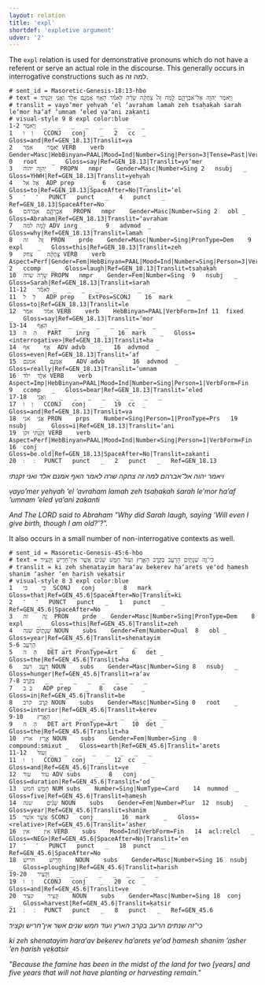 ```yaml
---
layout: relation
title: 'expl'
shortdef: 'expletive argument'
udver: '2'
---
```


The `expl` relation is used for demonstrative pronouns which do not have a referent or serve an actual role in the discourse.
This generally occurs in interrogative constructions such as למה זה.

<!-- genesis 419 -->
~~~ conllu
# sent_id = Masoretic-Genesis-18:13-hbo
# text = וַיֹּ֥אמֶר יְהוָ֖ה אֶל־אַבְרָהָ֑ם לָ֣מָּה זֶּה֩ צָחֲקָ֨ה שָׂרָ֜ה לֵאמֹ֗ר הַאַ֥ף אֻמְנָ֛ם אֵלֵ֖ד וַאֲנִ֥י זָקַֽנְתִּי׃
# translit = ṿayoʼmer yehṿah ʼel ʼavraham lamah zeh tsaḥaḳah śarah leʼmor haʼaf ʼumnam ʼeled ṿaʼani zaḳanti
# visual-style 9 8 expl color:blue
1-2	וַיֹּ֥אמֶר	_	_	_	_	_	_	_	_
1	וַ	ו	CCONJ	conj	_	2	cc	_	Gloss=and|Ref=GEN_18.13|Translit=ṿa
2	יֹּ֥אמֶר	אמר	VERB	verb	Gender=Masc|HebBinyan=PAAL|Mood=Ind|Number=Sing|Person=3|Tense=Past|VerbForm=Fin	0	root	_	Gloss=say|Ref=GEN_18.13|Translit=yoʼmer
3	יְהוָ֖ה	יהוה	PROPN	nmpr	Gender=Masc|Number=Sing	2	nsubj	_	Gloss=YHWH|Ref=GEN_18.13|Translit=yehṿah
4	אֶל	אל	ADP	prep	_	6	case	_	Gloss=to|Ref=GEN_18.13|SpaceAfter=No|Translit=ʼel
5	־	־	PUNCT	punct	_	4	punct	_	Ref=GEN_18.13|SpaceAfter=No
6	אַבְרָהָ֑ם	אברהם	PROPN	nmpr	Gender=Masc|Number=Sing	2	obl	_	Gloss=Abraham|Ref=GEN_18.13|Translit=ʼavraham
7	לָ֣מָּה	למה	ADV	inrg	_	9	advmod	_	Gloss=why|Ref=GEN_18.13|Translit=lamah
8	זֶּה֩	זה	PRON	prde	Gender=Masc|Number=Sing|PronType=Dem	9	expl	_	Gloss=this|Ref=GEN_18.13|Translit=zeh
9	צָחֲקָ֨ה	צחק	VERB	verb	Aspect=Perf|Gender=Fem|HebBinyan=PAAL|Mood=Ind|Number=Sing|Person=3|VerbForm=Fin	2	ccomp	_	Gloss=laugh|Ref=GEN_18.13|Translit=tsaḥaḳah
10	שָׂרָ֜ה	שׂרה	PROPN	nmpr	Gender=Fem|Number=Sing	9	nsubj	_	Gloss=Sarah|Ref=GEN_18.13|Translit=śarah
11-12	לֵאמֹ֗ר	_	_	_	_	_	_	_	_
11	לֵ	ל	ADP	prep	ExtPos=SCONJ	16	mark	_	Gloss=to|Ref=GEN_18.13|Translit=le
12	אמֹ֗ר	אמר	VERB	verb	HebBinyan=PAAL|VerbForm=Inf	11	fixed	_	Gloss=say|Ref=GEN_18.13|Translit=ʼmor
13-14	הַאַ֥ף	_	_	_	_	_	_	_	_
13	הַ	ה	PART	inrg	_	16	mark	_	Gloss=<interrogative>|Ref=GEN_18.13|Translit=ha
14	אַ֥ף	אף	ADV	advb	_	16	advmod	_	Gloss=even|Ref=GEN_18.13|Translit=ʼaf
15	אֻמְנָ֛ם	אמנם	ADV	advb	_	16	advmod	_	Gloss=really|Ref=GEN_18.13|Translit=ʼumnam
16	אֵלֵ֖ד	ילד	VERB	verb	Aspect=Imp|HebBinyan=PAAL|Mood=Ind|Number=Sing|Person=1|VerbForm=Fin	9	ccomp	_	Gloss=bear|Ref=GEN_18.13|Translit=ʼeled
17-18	וַאֲנִ֥י	_	_	_	_	_	_	_	_
17	וַ	ו	CCONJ	conj	_	19	cc	_	Gloss=and|Ref=GEN_18.13|Translit=ṿa
18	אֲנִ֥י	אני	PRON	prps	Number=Sing|Person=1|PronType=Prs	19	nsubj	_	Gloss=i|Ref=GEN_18.13|Translit=ʼani
19	זָקַֽנְתִּי	זקן	VERB	verb	Aspect=Perf|HebBinyan=PAAL|Mood=Ind|Number=Sing|Person=1|VerbForm=Fin	16	conj	_	Gloss=be.old|Ref=GEN_18.13|SpaceAfter=No|Translit=zaḳanti
20	׃	׃	PUNCT	punct	_	2	punct	_	Ref=GEN_18.13

~~~

_ויאמר יהוה אל־אברהם למה זה צחקה שרה לאמר האף אמנם אלד ואני זקנתי׃_

_ṿayoʼmer yehṿah ʼel ʼavraham lamah zeh tsaḥaḳah śarah leʼmor haʼaf ʼumnam ʼeled ṿaʼani zaḳanti_

_And The LORD said to Abraham "Why did Sarah laugh, saying 'Will even I give birth, though I am old?'?"._

It also occurs in a small number of non-interrogative contexts as well.

<!-- genesis 1330 -->
~~~ conllu
# sent_id = Masoretic-Genesis-45:6-hbo
# text = כִּי־זֶ֛ה שְׁנָתַ֥יִם הָרָעָ֖ב בְּקֶ֣רֶב הָאָ֑רֶץ וְעֹוד֙ חָמֵ֣שׁ שָׁנִ֔ים אֲשֶׁ֥ר אֵין־חָרִ֖ישׁ וְקָצִּֽיר׃
# translit = ki zeh shenatayim haraʻav beḳerev haʼarets ṿeʻod ḥamesh shanim ʼasher ʼen ḥarish ṿeḳatsir
# visual-style 8 3 expl color:blue
1	כִּי	כי	SCONJ	conj	_	8	mark	_	Gloss=that|Ref=GEN_45.6|SpaceAfter=No|Translit=ki
2	־	־	PUNCT	punct	_	1	punct	_	Ref=GEN_45.6|SpaceAfter=No
3	זֶ֛ה	זה	PRON	prde	Gender=Masc|Number=Sing|PronType=Dem	8	expl	_	Gloss=this|Ref=GEN_45.6|Translit=zeh
4	שְׁנָתַ֥יִם	שׁנה	NOUN	subs	Gender=Fem|Number=Dual	8	obl	_	Gloss=year|Ref=GEN_45.6|Translit=shenatayim
5-6	הָרָעָ֖ב	_	_	_	_	_	_	_	_
5	הָ	ה	DET	art	PronType=Art	6	det	_	Gloss=the|Ref=GEN_45.6|Translit=ha
6	רָעָ֖ב	רעב	NOUN	subs	Gender=Masc|Number=Sing	8	nsubj	_	Gloss=hunger|Ref=GEN_45.6|Translit=raʻav
7-8	בְּקֶ֣רֶב	_	_	_	_	_	_	_	_
7	בְּ	ב	ADP	prep	_	8	case	_	Gloss=in|Ref=GEN_45.6|Translit=be
8	קֶ֣רֶב	קרב	NOUN	subs	Gender=Masc|Number=Sing	0	root	_	Gloss=interior|Ref=GEN_45.6|Translit=ḳerev
9-10	הָאָ֑רֶץ	_	_	_	_	_	_	_	_
9	הָ	ה	DET	art	PronType=Art	10	det	_	Gloss=the|Ref=GEN_45.6|Translit=ha
10	אָ֑רֶץ	ארץ	NOUN	subs	Gender=Fem|Number=Sing	8	compound:smixut	_	Gloss=earth|Ref=GEN_45.6|Translit=ʼarets
11-12	וְעֹוד֙	_	_	_	_	_	_	_	_
11	וְ	ו	CCONJ	conj	_	12	cc	_	Gloss=and|Ref=GEN_45.6|Translit=ṿe
12	עֹוד֙	עוד	ADV	subs	_	8	conj	_	Gloss=duration|Ref=GEN_45.6|Translit=ʻod
13	חָמֵ֣שׁ	חמשׁ	NUM	subs	Number=Sing|NumType=Card	14	nummod	_	Gloss=five|Ref=GEN_45.6|Translit=ḥamesh
14	שָׁנִ֔ים	שׁנה	NOUN	subs	Gender=Fem|Number=Plur	12	nsubj	_	Gloss=year|Ref=GEN_45.6|Translit=shanim
15	אֲשֶׁ֥ר	אשׁר	SCONJ	conj	_	16	mark	_	Gloss=<relative>|Ref=GEN_45.6|Translit=ʼasher
16	אֵין	אין	VERB	subs	Mood=Ind|VerbForm=Fin	14	acl:relcl	_	Gloss=<NEG>|Ref=GEN_45.6|SpaceAfter=No|Translit=ʼen
17	־	־	PUNCT	punct	_	18	punct	_	Ref=GEN_45.6|SpaceAfter=No
18	חָרִ֖ישׁ	חרישׁ	NOUN	subs	Gender=Masc|Number=Sing	16	nsubj	_	Gloss=ploughing|Ref=GEN_45.6|Translit=ḥarish
19-20	וְקָצִּֽיר	_	_	_	_	_	_	_	_
19	וְ	ו	CCONJ	conj	_	20	cc	_	Gloss=and|Ref=GEN_45.6|Translit=ṿe
20	קָצִּֽיר	קציר	NOUN	subs	Gender=Masc|Number=Sing	18	conj	_	Gloss=harvest|Ref=GEN_45.6|Translit=ḳatsir
21	׃	׃	PUNCT	punct	_	8	punct	_	Ref=GEN_45.6

~~~

_כי־זה שנתים הרעב בקרב הארץ ועוד חמש שנים אשר אין־חריש וקציר׃_

_ki zeh shenatayim haraʻav beḳerev haʼarets ṿeʻod ḥamesh shanim ʼasher ʼen ḥarish ṿeḳatsir_

_"Because the famine has been in the midst of the land for two [years] and five years that will not have planting or harvesting remain."_
